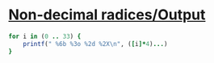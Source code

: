 [1]: http://rosettacode.org/wiki/Non-decimal_radices/Output

# [Non-decimal radices/Output][1]

```ruby
for i in (0 .. 33) {
    printf(" %6b %3o %2d %2X\n", ([i]*4)...)
}
```
